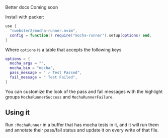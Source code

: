 Better docs Coming soon

Install with packer:

```lua
use {
  "cwebster2/mocha-runner.nvim",
  config = function() require("mocha-runner").setup(options) end,
}
```

Where `options` is a table that accepts the following keys

```lua
options = {
  mocha_args = "",
  mocha_bin = "mocha",
  pass_message = " ✓ Test Passed",
  fail_message = " Test Failed",
}
```

You can customize the look of the pass and fail messages with the highlight
groups `MochaRunnerSuccess` and `MochaRunnerFailure`.

## Using it

Run `:MochaRunner` in a buffer that has mocha tests in it, and it will run them
and annotate their pass/fail status and update it on every write of that file.

